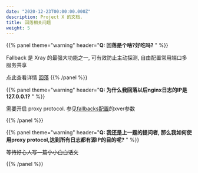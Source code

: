 ```yaml
---
date: "2020-12-23T00:00:00.000Z"
description: Project X 的文档.
title: 回落相关问题
weight: 5
---
```


{{% panel theme="warning" header="**Q: 回落是个啥?好吃吗?** " %}}

Fallback 是 Xray 的最强大功能之一, 可有效防止主动探测, 自由配置常用端口多服务共享

点此查看详情 [回落](../../config/fallback)
{{% /panel %}}

{{% panel theme="warning" header="**Q: 为什么我回落以后nginx日志的IP是 127.0.0.1?** " %}}

需要开启 proxy protocol. 参见[fallbacks配置](https://xtls.github.io/config/fallback)的xver参数

{{% /panel %}}

{{% panel theme="warning" header="**Q: 我还是上一题的提问者, 那么我如何使用proxy protocol,达到所有日志都有源IP的目的呢?** " %}}

~~等待好心人写一篇小小白白话文~~

{{% /panel %}}
